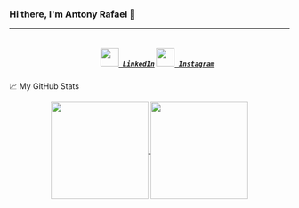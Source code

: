 ### Hi there, I'm Antony Rafael 👋
<hr>
<h5 align="center">
  <code>
    <a href="https://www.linkedin.com/in/antony-rafael-9924511a9/" title="LinkedIn Profile"><img width="33" src="https://github.com/zumrudu-anka/zumrudu-anka/blob/master/images/linkedin.svg"> LinkedIn</a></code>
  <code><a href="https://www.instagram.com/_antonyrafael/?hl=pt-br" title="Instagram Profile"><img width="33" src="https://github.com/zumrudu-anka/zumrudu-anka/blob/master/images/instagram.svg"> Instagram</a></code>
</h5>


📈 My GitHub Stats
<!--
<hr>
 ![Antony Rafael GitHub stats](https://github-readme-stats.vercel.app/api?username=AntonyRafael&show_icons=true)
 [![Top Langs](https://github-readme-stats.vercel.app/api/top-langs/?username=AntonyRafael$layout=compact)](https://github.com/AntonyRafael/github-readme-stats)
<hr>
-->

<p align=center>
  <a href="https://github.com/AntonyRafael/github-readme-stats" title="Go to Source">
    <img height=175 align="center" src="https://github-readme-stats.vercel.app/api?username=AntonyRafael&show_icons=true&theme=default">
  </a>
  <a href="https://github.com/AntonyRafael/github-readme-stats">
  <img height=175 align="center" src="https://github-readme-stats.vercel.app/api/top-langs/?username=AntonyRafael&layout=compact" />
  </a>
</p>

<!--

- 🔭 I’m currently working on ...
- 🌱 I’m currently learning ...
- 👯 I’m looking to collaborate on ...
- 🤔 I’m looking for help with ...
- 💬 Ask me about ...
- 📫 How to reach me: ...
- 😄 Pronouns: ...
- ⚡ Fun fact: ...
-->
